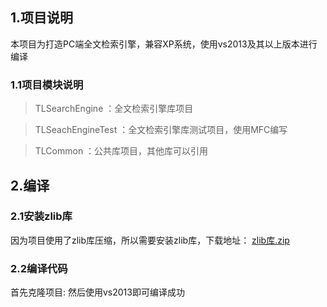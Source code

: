 ## 1.项目说明
本项目为打造PC端全文检索引擎，兼容XP系统，使用vs2013及其以上版本进行编译

### 1.1项目模块说明
 > TLSearchEngine ：全文检索引擎库项目

 > TLSeachEngineTest ：全文检索引擎库测试项目，使用MFC编写

 > TLCommon ：公共库项目，其他库可以引用

## 2.编译
### 2.1安装zlib库
因为项目使用了zlib库压缩，所以需要安装zlib库，下载地址：
[zlib库.zip](https://doc.tianlent.com:8443/media/attachment/2023/08/01%E5%8E%9F%E5%A7%8B%E5%BC%80%E5%8F%91%E5%8C%85%E4%BB%A5%E5%8F%8Avs%E7%BC%96%E8%AF%91%E8%AF%B4%E6%98%8E%E6%95%99%E7%A8%8B.zip)

### 2.2编译代码
首先克隆项目:
然后使用vs2013即可编译成功
